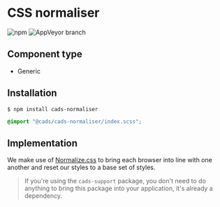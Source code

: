# CSS normaliser

![npm](https://img.shields.io/npm/v/:package.svg)
![AppVeyor branch](https://img.shields.io/appveyor/ci/:user/:repo/:branch.svg)

## Component type

- Generic

## Installation

```
$ npm install cads-normaliser
```

```scss
@import "@cads/cads-normaliser/index.scss";
```

## Implementation

We make use of [Normalize.css]() to bring each browser into line with one another and reset our styles to a base set of styles.

> If you're using the `cads-support` package, you don't need to do anything to bring this package into your application, it's already a dependency.
